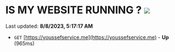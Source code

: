 # IS MY WEBSITE RUNNING ? [![](https://img.shields.io/static/v1?label=Sponsor&message=%E2%9D%A4&logo=GitHub&color=%23fe8e86)](https://github.com/sponsors/<username>)

Last updated: **8/8/2023, 5:17:17 AM**

- `GET` [https://youssefservice.me](https://youssefservice.me) - **Up** (965ms)

